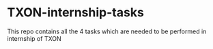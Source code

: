 # TXON-internship-tasks
This repo contains all the 4 tasks which are needed to be performed in internship of TXON

